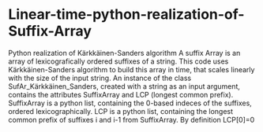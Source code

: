 # Linear-time-python-realization-of-Suffix-Array
Python realization of Kärkkäinen-Sanders algorithm 
A suffix Array is an array of lexicografically ordered suffixes of a string. This code uses Kärkkäinen-Sanders algorithm to build this array in time, 
that scales linearly with the size of the input string. 
An instance of the class SufAr_Kärkkäinen_Sanders, created with a string as an input argument, contains the
attributes SuffixArray and LCP (longest common prefix).
SuffixArray is a python list, containing the 0-based indeces of the suffixes, ordered lexicographically.
LCP is a python list, containing the longest common prefix of suffixes i and i-1 from SuffixArray. By definition LCP[0]=0
